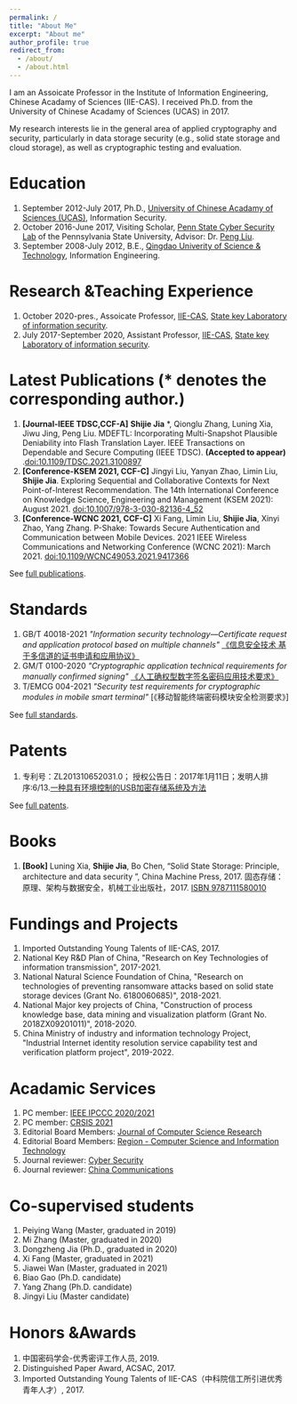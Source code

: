 ```yaml
---
permalink: /
title: "About Me"
excerpt: "About me"
author_profile: true
redirect_from: 
  - /about/
  - /about.html
---
```



I am an Assoicate Professor in the Institute of Information Engineering, Chinese Acadamy of Sciences (IIE-CAS). I received Ph.D. from the University of Chinese Acadamy of Sciences (UCAS) in 2017. 

My research interests lie in the general area of applied cryptography and security, particularly in data storage security (e.g., solid state storage and cloud storage), as well as cryptographic testing and evaluation.


Education
======
1. September 2012-July 2017, Ph.D., [University of Chinese Acadamy of Sciences (UCAS)](https://www.ucas.ac.cn/), Information Security.
1. October 2016-June 2017, Visiting Scholar, [Penn State Cyber Security Lab](https://s2.ist.psu.edu/) of the Pennsylvania State University, Advisor: Dr. [Peng Liu](https://s2.ist.psu.edu/pliu/).
1. September 2008-July 2012, B.E., [Qingdao Univerity of Science & Technology](https://www.qust.edu.cn/), Information Engineering. 

Research &Teaching Experience
======
1. October 2020-pres., Assoicate Professor, [IIE-CAS](http://www.iie.ac.cn/), [State key Laboratory of information security](http://sklois.iie.cas.cn/).
1. July 2017-September 2020, Assistant Professor, [IIE-CAS](http://www.iie.ac.cn/), [State key Laboratory of information security](http://sklois.iie.cas.cn/).


Latest Publications (\* denotes the corresponding author.)
======
1. **[Journal-IEEE TDSC,CCF-A]** **Shijie Jia** *, Qionglu Zhang, Luning Xia, Jiwu Jing, Peng Liu. MDEFTL: Incorporating Multi-Snapshot Plausible Deniability into Flash Translation Layer. IEEE Transactions on Dependable and Secure Computing (IEEE TDSC). **(Accepted to appear)** .[doi:10.1109/TDSC.2021.3100897](https://ieeexplore.ieee.org/document/9502511)
1. **[Conference-KSEM 2021, CCF-C]** Jingyi Liu, Yanyan Zhao, Limin Liu, **Shijie Jia**. Exploring Sequential and Collaborative Contexts for Next Point-of-Interest Recommendation. The 14th International Conference on Knowledge Science, Engineering and Management (KSEM 2021): August 2021. [doi:10.1007/978-3-030-82136-4_52](https://link.springer.com/chapter/10.1007/978-3-030-82136-4_52)
1. **[Conference-WCNC 2021, CCF-C]** Xi Fang, Limin Liu, **Shijie Jia**, Xinyi Zhao, Yang Zhang. P-Shake: Towards Secure Authentication and Communication between Mobile Devices. 2021 IEEE Wireless Communications and Networking Conference (WCNC 2021): March 2021. [doi:10.1109/WCNC49053.2021.9417366](https://ieeexplore.ieee.org/document/9417366)


See [full publications](/full-publications/).

Standards
======
1. GB/T 40018-2021 *"Information security technology—Certificate request and application protocol based on multiple channels"* [《信息安全技术 基于多信道的证书申请和应用协议》](http://openstd.samr.gov.cn/bzgk/gb/newGbInfo?hcno=BE06BC25AF2EC422E3858B8555E56DAF)
1. GM/T 0100-2020 *"Cryptographic application technical requirements for manually confirmed signing"* [《人工确权型数字签名密码应用技术要求》](http://www.gmbz.org.cn/main/viewfile/20210627120440023807.html)
1. T/EMCG 004-2021 *"Security test requirements for cryptographic modules in mobile smart terminal"* [《移动智能终端密码模块安全检测要求》]

See [full standards](/standards/).



Patents
======
1. 专利号：ZL201310652031.0； 授权公告日：2017年1月11日；发明人排序:6/13.[一种具有环境控制的USB加密存储系统及方法](https://www.cnipa.gov.cn/col/col1510/index.html)

See [full patents](/patents/).


Books
======
1. **[Book]** Luning Xia, **Shijie Jia**, Bo Chen, “Solid State Storage: Principle, architecture and data security ”, China Machine Press, 2017. 固态存储：原理、架构与数据安全，机械工业出版社，2017. [ISBN 9787111580010](http://www.hzcourse.com/web/refbook/detail/7235/216)


Fundings and Projects
======
1.  Imported Outstanding Young Talents of IIE-CAS, 2017.
1.  National Key R&D Plan of China, "Research on Key Technologies of information transmission", 2017-2021.
1.  National Natural Science Foundation of China, "Research on technologies of preventing ransomware attacks based on solid state storage devices (Grant No. 6180060685)", 2018-2021.
1.  National Major key projects of China, "Construction of process knowledge base, data mining and visualization platform (Grant No. 2018ZX09201011)", 2018-2020.  
1.  China Ministry of industry and information technology Project, "Industrial Internet identity resolution service capability test and verification platform project", 2019-2022. 



Acadamic Services
======
1. PC member: [IEEE IPCCC 2020/2021](https://ipccc.org/ipccc2021/main.php?page=2)
1. PC member: [CRSIS 2021](https://www.crisis-2021.com/program-committee/)
1. Editorial Board Members: [Journal of Computer Science Research](https://ojs.bilpublishing.com/index.php/jcsr/about/editorialTeam)
1. Editorial Board Members: [Region - Computer Science and Information Technology](https://region.enpress-publisher.com/index.php/CSIT/about/editorialTeam)
1. Journal reviewer: [Cyber Security](https://cybersecurity.springeropen.com/)
1. Journal reviewer: [China Communications](http://www.cic-chinacommunications.cn/EN/volumn/home.shtml)

Co-supervised students
======
1. Peiying Wang (Master, graduated in 2019)
1. Mi Zhang (Master, graduated in 2020)
1. Dongzheng Jia (Ph.D., graduated in 2020)
1. Xi Fang (Master, graduated in 2021)
1. Jiawei Wan (Master, graduated in 2021)
1. Biao Gao (Ph.D. candidate)
1. Yang Zhang (Ph.D. candidate)
1. Jingyi Liu (Master candidate)

Honors &Awards 
======
1.  中国密码学会-优秀密评工作人员, 2019.
1.  Distinguished Paper Award, ACSAC, 2017.
1.  Imported Outstanding Young Talents of IIE-CAS（中科院信工所引进优秀青年人才）, 2017.
